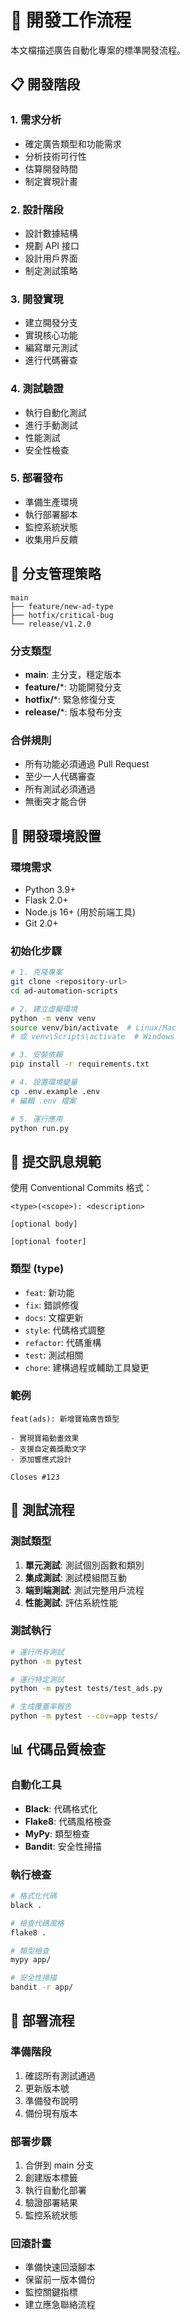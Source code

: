 # 🔄 開發工作流程

本文檔描述廣告自動化專案的標準開發流程。

## 📋 開發階段

### 1. 需求分析
- 確定廣告類型和功能需求
- 分析技術可行性
- 估算開發時間
- 制定實現計畫

### 2. 設計階段
- 設計數據結構
- 規劃 API 接口
- 設計用戶界面
- 制定測試策略

### 3. 開發實現
- 建立開發分支
- 實現核心功能
- 編寫單元測試
- 進行代碼審查

### 4. 測試驗證
- 執行自動化測試
- 進行手動測試
- 性能測試
- 安全性檢查

### 5. 部署發布
- 準備生產環境
- 執行部署腳本
- 監控系統狀態
- 收集用戶反饋

## 🌿 分支管理策略

```
main
├── feature/new-ad-type
├── hotfix/critical-bug
└── release/v1.2.0
```

### 分支類型
- **main**: 主分支，穩定版本
- **feature/***: 功能開發分支
- **hotfix/***: 緊急修復分支
- **release/***: 版本發布分支

### 合併規則
- 所有功能必須通過 Pull Request
- 至少一人代碼審查
- 所有測試必須通過
- 無衝突才能合併

## 🔧 開發環境設置

### 環境需求
- Python 3.9+
- Flask 2.0+
- Node.js 16+ (用於前端工具)
- Git 2.0+

### 初始化步驟
```bash
# 1. 克隆專案
git clone <repository-url>
cd ad-automation-scripts

# 2. 建立虛擬環境
python -m venv venv
source venv/bin/activate  # Linux/Mac
# 或 venv\Scripts\activate  # Windows

# 3. 安裝依賴
pip install -r requirements.txt

# 4. 設置環境變量
cp .env.example .env
# 編輯 .env 檔案

# 5. 運行應用
python run.py
```

## 📝 提交訊息規範

使用 Conventional Commits 格式：

```
<type>(<scope>): <description>

[optional body]

[optional footer]
```

### 類型 (type)
- `feat`: 新功能
- `fix`: 錯誤修復
- `docs`: 文檔更新
- `style`: 代碼格式調整
- `refactor`: 代碼重構
- `test`: 測試相關
- `chore`: 建構過程或輔助工具變更

### 範例
```
feat(ads): 新增寶箱廣告類型

- 實現寶箱動畫效果
- 支援自定義獎勵文字
- 添加響應式設計

Closes #123
```

## 🧪 測試流程

### 測試類型
1. **單元測試**: 測試個別函數和類別
2. **集成測試**: 測試模組間互動
3. **端到端測試**: 測試完整用戶流程
4. **性能測試**: 評估系統性能

### 測試執行
```bash
# 運行所有測試
python -m pytest

# 運行特定測試
python -m pytest tests/test_ads.py

# 生成覆蓋率報告
python -m pytest --cov=app tests/
```

## 📊 代碼品質檢查

### 自動化工具
- **Black**: 代碼格式化
- **Flake8**: 代碼風格檢查
- **MyPy**: 類型檢查
- **Bandit**: 安全性掃描

### 執行檢查
```bash
# 格式化代碼
black .

# 檢查代碼風格
flake8 .

# 類型檢查
mypy app/

# 安全性掃描
bandit -r app/
```

## 🚀 部署流程

### 準備階段
1. 確認所有測試通過
2. 更新版本號
3. 準備發布說明
4. 備份現有版本

### 部署步驟
1. 合併到 main 分支
2. 創建版本標籤
3. 執行自動化部署
4. 驗證部署結果
5. 監控系統狀態

### 回滾計畫
- 準備快速回滾腳本
- 保留前一版本備份
- 監控關鍵指標
- 建立應急聯絡流程 